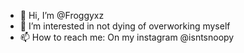 - 👋 Hi, I’m @Froggyxz
- 👀 I’m interested in not dying of overworking myself
- 📫 How to reach me: On my instagram @isntsnoopy

<!---
Froggyxz/Froggyxz is a ✨ special ✨ repository because its `README.md` (this file) appears on your GitHub profile.
You can click the Preview link to take a look at your changes.
--->

